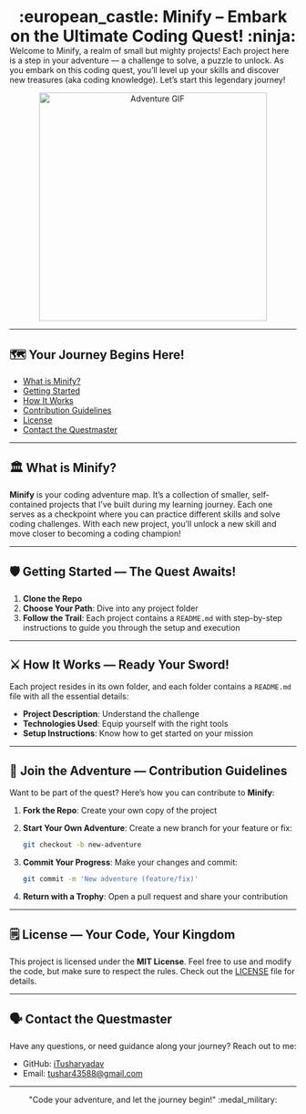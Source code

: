 <h1 align="center" style="margin-bottom: 0;">:european_castle: Minify – Embark on the Ultimate Coding Quest! :ninja:</h1>
Welcome to Minify, a realm of small but mighty projects! Each project here is a step in your adventure — a challenge to solve, a puzzle to unlock. As you embark on this coding quest, you’ll level up your skills and discover new treasures (aka coding knowledge). Let’s start this legendary journey!

<p align="center">
  <img src="https://media3.giphy.com/media/v1.Y2lkPTc5MGI3NjExMDNldXA4M3J0NjRqZHB2cTF4dW1yNmRkM3Bqb3YyOTR0aTVmcm95YiZlcD12MV9pbnRlcm5hbF9naWZfYnlfaWQmY3Q9Zw/gkDfMPiEOe3kO6GdUb/giphy.gif" alt="Adventure GIF" width="400">
  <!-- <img src="https://media2.giphy.com/media/v1.Y2lkPTc5MGI3NjExNm1sbGF0b25kcHg4YzB1em10OTU1ZXprbGRtZXFzdG9hcDBnd3Z2OSZlcD12MV9pbnRlcm5hbF9naWZfYnlfaWQmY3Q9Zw/DQdrIDssFKwUe2qrbu/giphy.gif" alt="Adventure GIF" width="400"> -->
</p>

---

## :world_map: Your Journey Begins Here!
- [What is Minify?](#classical_building-what-is-minify)
- [Getting Started](#shield-getting-started-the-quest-awaits)
- [How It Works](#crossed_swords-how-it-works—ready-your-sword!)
- [Contribution Guidelines](#beginner-join-the-adventure—contribution-guidelines)
- [License](#spiral_notepad-memo-license—your-code,-your-kingdom)
- [Contact the Questmaster](#speaking_head-contact-the-questmaster)


---
## :classical_building: What is **Minify**?

**Minify** is your coding adventure map. It’s a collection of smaller, self-contained projects that I’ve built during my learning journey. Each one serves as a checkpoint where you can practice different skills and solve coding challenges. With each new project, you’ll unlock a new skill and move closer to becoming a coding champion!

---

##  :shield: Getting Started — The Quest Awaits!

1. **Clone the Repo**  
2. **Choose Your Path**: Dive into any project folder  
3. **Follow the Trail**: Each project contains a `README.md` with step-by-step instructions to guide you through the setup and execution

---



## :crossed_swords: How It Works — Ready Your Sword!

Each project resides in its own folder, and each folder contains a `README.md` file with all the essential details:

- **Project Description**: Understand the challenge
- **Technologies Used**: Equip yourself with the right tools
- **Setup Instructions**: Know how to get started on your mission

---

## :beginner: Join the Adventure — Contribution Guidelines

Want to be part of the quest? Here’s how you can contribute to **Minify**:

1. **Fork the Repo**: Create your own copy of the project  
2. **Start Your Own Adventure**: Create a new branch for your feature or fix:
   ```bash
   git checkout -b new-adventure
   ```
   
3. **Commit Your Progress**: Make your changes and commit:
   ```bash
   git commit -m 'New adventure (feature/fix)'
   ```
   
4. **Return with a Trophy**: Open a pull request and share your contribution

---

## :spiral_notepad: License — Your Code, Your Kingdom

This project is licensed under the **MIT License**. Feel free to use and modify the code, but make sure to respect the rules. Check out the [LICENSE](LICENSE) file for details.

---

## :speaking_head: Contact the Questmaster

Have any questions, or need guidance along your journey? Reach out to me:

- GitHub: [iTusharyadav](https://github.com/iTusharyadav)
- Email: tushar43588@gmail.com

---

<p align="center">
  "Code your adventure, and let the journey begin!" :medal_military:
</p>

